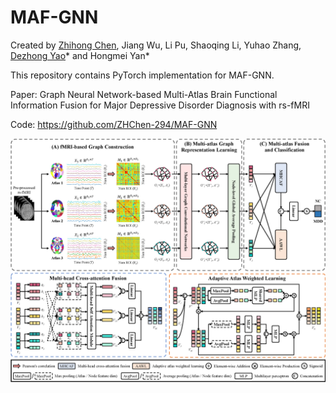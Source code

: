 # MAF-GNN

Created by [Zhihong Chen](https://github.com/ZHChen-294), Jiang Wu, Li Pu, Shaoqing Li, Yuhao Zhang, [Dezhong Yao](https://scholar.google.com.hk/citations?user=ClUoWqsAAAAJ&hl=zh-CN&oi=ao)* and Hongmei Yan*

<!-- _The Clinical Hospital of Chengdu Brain Science Institute, Sichuan Institute for Brain Science and Brain-Inspired Intelligence, School of Life Science and
Technology, University of Electronic Science and Technology of China, Chengdu, 610054, Sichuan, China_ -->

This repository contains PyTorch implementation for MAF-GNN.

Paper: Graph Neural Network-based Multi-Atlas Brain Functional Information Fusion for Major Depressive Disorder Diagnosis with rs-fMRI
<!-- Submitted to [**Biomedical Signal Processing and Control**](https://www.sciencedirect.com/journal/biomedical-signal-processing-and-control) (In Revising). -->

Code: https://github.com/ZHChen-294/MAF-GNN

<div align="center">
  <img src="https://github.com/ZHChen-294/MAC-GNN/blob/main/Img/MAF-GNN.png">
</div>

